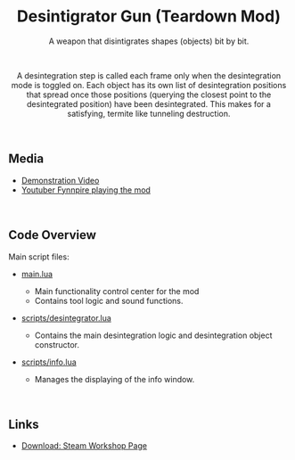 <h1 align="center"> Desintigrator Gun (Teardown Mod) </h1>
<p align="center">A weapon that disintigrates shapes (objects) bit by bit.</p>
<br>
<p align="center">A desintegration step is called each frame only when the desintegration mode is toggled on. Each object has its own list of desintegration positions that spread once those positions (querying the closest point to the desintegrated position) have been desintegrated. This makes for a satisfying, termite like tunneling destruction.</p>
<br>

## Media
* [Demonstration Video](https://www.youtube.com/watch?v=_lC_RJ8JVnw)
* [Youtuber Fynnpire playing the mod](https://youtu.be/ICyXc5I8yxw?t=148)




<br>
  
## Code Overview
Main script files:
* [main.lua](https://github.com/cheejins/Teardown-Mod---Desintigrator-Gun/blob/main/main.lua)
  * Main functionality control center for the mod
  * Contains tool logic and sound functions.
  
* [scripts/desintegrator.lua](https://github.com/cheejins/Teardown-Mod---Disintigrator-Gun/blob/aade129531bb59f444d6263a5339e38875c7ed16/scripts/disintegrator.lua)
  * Contains the main desintegration logic and desintegration object constructor.
  
* [scripts/info.lua](https://github.com/cheejins/Teardown-Mod---Desintigrator-Gun/blob/main/scripts/info.lua)
  * Manages the displaying of the info window.

<br>

## Links
* [Download: Steam Workshop Page](https://steamcommunity.com/sharedfiles/filedetails/?id=2526115498) 
